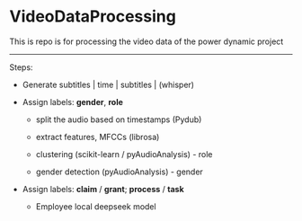 # VideoDataProcessing

This is repo is for processing the video data of the power dynamic project



---

Steps:

- Generate subtitles | time | subtitles | (whisper)

- Assign labels: **gender**, **role**
  
  - split the audio based on timestamps (Pydub)
  
  - extract features, MFCCs (librosa)
  
  - clustering (scikit-learn / pyAudioAnalysis) - role
  
  - gender detection (pyAudioAnalysis) - gender
* Assign labels: **claim** / **grant**; **process** / **task**
  
  * Employee local deepseek model
